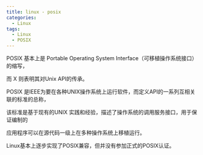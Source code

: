 ```yaml
---
title: linux - posix
categories:
  - Linux
tags:
  - Linux
  - POSIX
---
```


POSIX 基本上是 Portable Operating System Interface（可移植操作系统接口）的缩写，

<!--more-->

而 X 则表明其对Unix API的传承。

POSIX 是IEEE为要在各种UNIX操作系统上运行软件，而定义API的一系列互相关联的标准的总称，

该标准是基于现有的UNIX 实践和经验，描述了操作系统的调用服务接口，用于保证编制的

应用程序可以在源代码一级上在多种操作系统上移植运行。

Linux基本上逐步实现了POSIX兼容，但并没有参加正式的POSIX认证。


<!--more-->
